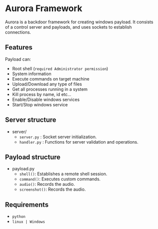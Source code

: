 # Aurora Framework

Aurora is a backdoor framework for creating windows payload. It consists of a control server and payloads, and uses sockets to establish connections.

## Features
Payload can:
- Root shell (`required Administrator permission`)
- System information
- Execute commands on target machine
- Upload/Download any type of files
- Get all processes running in a system
- Kill process by name, id etc...
- Enable/Disable windows services
- Start/Stop windows service

## Server structure

- server/
  - `server.py`  :  Socket server initialization.
  - `handler.py` :  Functions for server validation and operations.

## Payload structure

- payload.py
  - `shell()`: Establishes a remote shell session.
  - `command()`: Executes custom commands.
  - `audio()`: Records the audio.
  - `screenshot()`: Records the audio.

## Requirements 

- `python`
- `linux | Windows`
